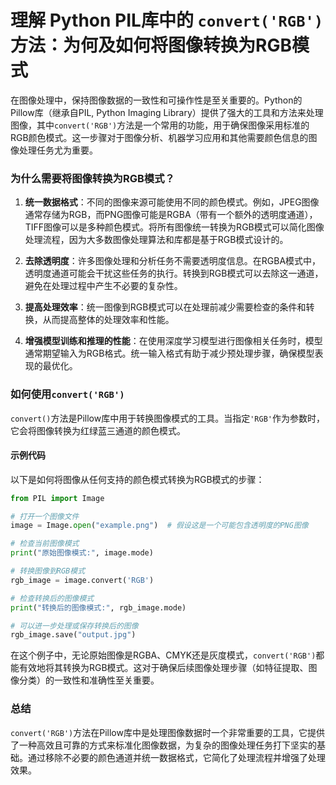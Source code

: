 # 理解 Python PIL库中的 `convert('RGB')` 方法：为何及如何将图像转换为RGB模式

在图像处理中，保持图像数据的一致性和可操作性是至关重要的。Python的Pillow库（继承自PIL, Python Imaging Library）提供了强大的工具和方法来处理图像，其中`convert('RGB')`方法是一个常用的功能，用于确保图像采用标准的RGB颜色模式。这一步骤对于图像分析、机器学习应用和其他需要颜色信息的图像处理任务尤为重要。

### 为什么需要将图像转换为RGB模式？

1. **统一数据格式**：不同的图像来源可能使用不同的颜色模式。例如，JPEG图像通常存储为RGB，而PNG图像可能是RGBA（带有一个额外的透明度通道），TIFF图像可以是多种颜色模式。将所有图像统一转换为RGB模式可以简化图像处理流程，因为大多数图像处理算法和库都是基于RGB模式设计的。

2. **去除透明度**：许多图像处理和分析任务不需要透明度信息。在RGBA模式中，透明度通道可能会干扰这些任务的执行。转换到RGB模式可以去除这一通道，避免在处理过程中产生不必要的复杂性。

3. **提高处理效率**：统一图像到RGB模式可以在处理前减少需要检查的条件和转换，从而提高整体的处理效率和性能。

4. **增强模型训练和推理的性能**：在使用深度学习模型进行图像相关任务时，模型通常期望输入为RGB格式。统一输入格式有助于减少预处理步骤，确保模型表现的最优化。

### 如何使用`convert('RGB')`

`convert()`方法是Pillow库中用于转换图像模式的工具。当指定`'RGB'`作为参数时，它会将图像转换为红绿蓝三通道的颜色模式。

#### 示例代码

以下是如何将图像从任何支持的颜色模式转换为RGB模式的步骤：

```python
from PIL import Image

# 打开一个图像文件
image = Image.open("example.png")  # 假设这是一个可能包含透明度的PNG图像

# 检查当前图像模式
print("原始图像模式:", image.mode)

# 转换图像到RGB模式
rgb_image = image.convert('RGB')

# 检查转换后的图像模式
print("转换后的图像模式:", rgb_image.mode)

# 可以进一步处理或保存转换后的图像
rgb_image.save("output.jpg")
```

在这个例子中，无论原始图像是RGBA、CMYK还是灰度模式，`convert('RGB')`都能有效地将其转换为RGB模式。这对于确保后续图像处理步骤（如特征提取、图像分类）的一致性和准确性至关重要。

### 总结

`convert('RGB')`方法在Pillow库中是处理图像数据时一个非常重要的工具，它提供了一种高效且可靠的方式来标准化图像数据，为复杂的图像处理任务打下坚实的基础。通过移除不必要的颜色通道并统一数据格式，它简化了处理流程并增强了处理效果。